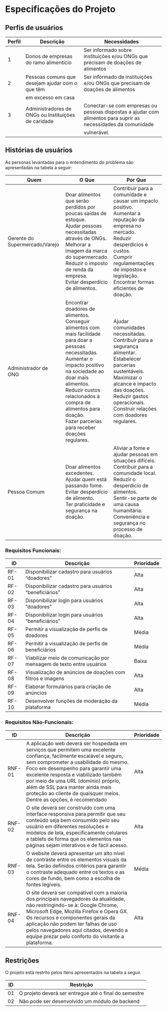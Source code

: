 # Especificações do Projeto

<!--<span style="color:red">Pré-requisitos: <a href="1-Documentação de Contexto.md"> Documentação de Contexto</a></span>

Definição do problema e ideia de solução a partir da perspectiva do usuário. É composta pela definição do  diagrama de personas, histórias de usuários, requisitos funcionais e não funcionais além das restrições do projeto.

Apresente uma visão geral do que será abordado nesta parte do documento, enumerando as técnicas e/ou ferramentas utilizadas para realizar a especificações do projeto-->

## Perfis de usuários

| Perfil | Descrição                                           | Necessidades                                                                                                     |
|--------|-------------------------------------------------------|-------------------------------------------------------------------------------------------------------------------|
| 1      | Donos de empresas do ramo alimentício                | Ser informado sobre instituições e/ou ONGs que precisam de doações de alimentos                                |
| 2      | Pessoas comuns que desejam ajudar com o que têm      | Ser informado de instituições e/ou ONGs que precisam de doações de alimentos                                    |
|        | em excesso em casa                                   |                                                                                                                   |
| 3      | Administradores de ONGs ou Instituições de caridade  | Conectar-se com empresas ou pessoas dispostas a ajudar com alimentos para suprir as necessidades da comunidade |
|        |                                                       | vulnerável.                                                                                                        |


## Histórias de usuários

As personas levantadas para o entendimento do problema são apresentadas na tabela a seguir:

| Quem                  | O Que                                                       | Por Que                                                             |
|-----------------------|---------------------------------------------------------------|----------------------------------------------------------------------|
| Gerente do Supermercado/Varejo | Doar alimentos que serão perdidos por poucas saídas de estoque.<br>Ajudar pessoas necessitadas através de ONGs.<br>Melhorar a imagem da marca do supermercado.<br>Reduzir o imposto de renda da empresa.<br>Evitar desperdício de alimentos. | Contribuir para a comunidade e causar um impacto positivo.<br>Aumentar a reputação da empresa no mercado.<br>Reduzir desperdícios e custos.<br>Cumprir regulamentações de impostos e legislação.<br>Encontrar formas eficientes de doação. |
| Administrador de ONG  | Encontrar doadores de alimentos.<br>Conseguir alimentos com mais facilidade para doar a pessoas necessitadas.<br>Aumentar o impacto positivo na sociedade ao doar mais alimentos.<br>Reduzir custos relacionados à compra de alimentos para doação.<br>Fazer parcerias para receber doações regulares. | Ajudar comunidades necessitadas.<br>Contribuir para a segurança alimentar.<br>Estabelecer parcerias sustentáveis.<br>Maximizar o alcance e impacto das doações.<br>Reduzir gastos operacionais.<br>Construir relações com doadores regulares. |
| Pessoa Comum          | Doar alimentos excedentes.<br>Ajudar quem está passando fome.<br>Evitar desperdício de alimento.<br>Ter praticidade e segurança na doação. | Aliviar a fome e ajudar pessoas em situações difíceis.<br>Contribuir para a comunidade local.<br>Reduzir o desperdício de alimentos.<br>Sentir-se parte de uma causa humanitária.<br>Conveniência e segurança no processo de doação. |

<!--|Foto                | Nome                               |Descrição                       | Motivações          | Frustações | Hobbies, Histórias |
|--------------------|------------------------------------|--------------------------------| ------------------- | ---------- | ------------------ |
|![bruno](https://user-images.githubusercontent.com/101216578/158676080-0fc2210c-dbf1-44b7-9dab-7948eb461467.jpg)             | Bruno                              | • Têm 55 anos.<br>• É casado com sua esposa Luiza e é padrasto de um adulto de 28 anos de idade.<br>• Utiliza o Whatsapp, Facebook e Instagram.<br>• É apreciador de motos.           | Como admirador de motos, ele tem frequente interesse em vender sua moto para comprar uma mais atualizada, ele faz melhores vendas dependendo da revisão e o estado geral do veículo.| Não ter o histórico de revisões de sua moto gravados dificulta na hora de encontrar bons compradores |  • Ama fazer churrasco com os amigos nos finais de semana e participar de encontros para motoqueiros gosta de rock e sertanejo.<br>• Sua cerveja favorita é a Brahma.                 |
|![natalia](https://user-images.githubusercontent.com/101216578/158676154-c2688be3-c1e9-455a-9628-7717c26bc6a5.jpg)              | Natália                            | • Têm 35 anos de idade.<br>• É secretária e utiliza a sua moto todos os dias para ir para o trabalho.<br>• Utiliza o Instagram, Whatsapp, Waze, Uber, iFood.<br>• Não possui muitos conhecimentos em mecânica.| Natalia sonha com sua independência financeira e ela está trabalhando duro e estudando muito para alcançar esse objetivo.               |    Um dia sua moto parou de funcionar quando ela estava indo trabalhar. Ela acabou chegando atrasada no trabalho e teve que acordar mais cedo por alguns dias para pegar o transporte público e ir trabalhar.<br>O episódio gerou muito estresse, desgaste físico e mental para ela, porque ela chegava em casa tarde e tinha que acordar cedo. Isso fez com que ela não dormisse o suficiente o que acabou afetando no seu humor e produtividade também.        |  • Gosta de festas.<br>• Ama sair com os amigos.<br>• Gosta de estudar finanças e planejamento financeiro.                   |
|![leoncio](https://user-images.githubusercontent.com/100882909/158489429-c12db4a9-f0d7-4eae-809a-e13e7b70beb9.jpg)            | Leôncio                            | • 23 anos de idade.<br> • Estudante do SENAI de mecânica que entende bem de motocicletas.<br> • Trabalha de entregador de aplicativos (iFood, UberEats, Rappi, Loggy). | Quer se tornar engenheiro mecânico e trabalha duro para continuar estudando.                | Desorganizado e sente falta de ter um controle melhor da manutenção da sua moto.<br> Apesar de entender do assunto, ele é desorganizado com o gerenciamento de veículos.       |     • Gosta de sair com os amigos com a namorada<br> • Jogar futebol.               |
|<img src="https://user-images.githubusercontent.com/85751689/161864369-28a11450-4c0a-4f15-899c-16b1112c093b.png" width="100%" />| Ana| • Gerente de oficina <br> • Tem 27 anos, solteira, utiliza o whatsapp, instagram, tinder, tik tok, ifood.<br> • Formada em administração e possui uma pós em gestão de pessoas| • Trabalha muito e almeja mais liberdade financeira e de tempo<br> • Adora a profissão deseja ser uma profissional melhor| Tem pouco tempo livre, seu trabalho ocupa muito espaço em sua agenda|Adora ir para festivais sertanejos, faz aulas de dança e quando têm tempo gosta de aprender coisas novas
|<img src="https://user-images.githubusercontent.com/85751689/161864390-2ca1a6e9-678a-4db8-9b87-47b8705f8393.png" width="100%" />| Igor                       | • Mecânico <br> •  Tem 25 anos, solteiro. <br> • Utiliza o Whatsapp, instagram, tinder, twitter, spotify e youtube no seu tempo livre.  |• Quer sair da casa dos pais <br> • Comprar um carro <br> • Ter mais dinheiro no bolso <br>               | • Tem pouco dinheiro no bolso. <br> • Sente muita pressão no trabalho <br>      |     • Gosta de tomar apreciar bebidas alcoólicas <br> • Praticar esportes <br> • Gosta de ir para festival eletrônicas <br> • Participar de resenha com os amigos <br>
|<img src="https://user-images.githubusercontent.com/85751689/161864408-346b5621-2053-4664-ad5f-794ecd55530a.png" width="100%" />| Geraldo                       | • Dono de Mecânica <br> • Tem 60 anos, casado a 40 anos e pai de 5 filhos, utiliza o facebook, whatsapp Ama o seu trabalho e tem uma paixão profunda por veículos  |  Quer expandir seu negócio para várias regiões do Brasil e deixar seu legado para os filhos e netos  | Nenhum dos filhos quis tocar os negócios da família Muita dor de cabeça na empresa  |     • Gosta de colecionar carros e motocicletas, fazer churrasco com a família, apreciar cachaça<br> • Ama jogar sinuca e truco com os amigos-->



<!--## Histórias de Usuários

Com base na análise das personas foram identificadas as seguintes histórias de usuários:

|EU COMO... `PERSONA`| QUERO/PRECISO ... `FUNCIONALIDADE` |PARA ... `MOTIVO/VALOR`                 |
|--------------------|------------------------------------|----------------------------------------|
|1- Entregador de aplicativo| Saber as datas previstas para as manutenções preventivas |Preciso cuidar do meu veículo, por segurança e mantê-lo funcionando adequadamente com o objetivo de não perder dias de trabalho caso a moto venha a apresentar problemas. |
|2- Entregador de aplicativo| Saber quanto tempo minha moto ficará na oficina para o serviço de manutenção |Saber data e horário para buscar minha moto é importante, visto que, é meu meio de sustento e preciso dela para trabalhar todos os dias.|
|3- Entregador de aplicativo| Me comunicar rápido e de forma eficiente com o gerente da oficina responsável por meu veículo| Me manter a par da situação e saber se houver qualquer imprevisto que atrase a entrega|
|4 - Motociclista por hobby | Ter acesso ao histórico do meu veículo|Porque é importante caso queira vendê-lo em algum momento para poder comprar uma motocicleta mais atualizada. Ter o histórico com manutenções em dia em mãos passa mais credibilidade ao comprado|
|5- Proprietário de uma oficina|Que o cliente possa responder uma pesquisa de satisfação do serviço|Para ter um feedback e um melhor controle da qualidade do serviço prestado|
|6 - Proprietário de uma oficina|Que o cliente possa compartilhar sua experiência deixando um comentário sobre o serviço prestado|Para mostrar para os outros usuários sua experiência com o serviço|
|7 - Proprietário de uma oficina|Que o cliente possa avaliar sua experiência com o serviço prestado com uma nota de 1 a 5|Para mostrar para os outros usuários sua satisfação com o serviço|
|8- Usuário com dificuldades em usar a tecnologia|Uma página de ajuda| Para me orientar a utilizar o aplicativo|               |
|9 - Usuário que usa a moto para ir ao serviço| Verificar se a manutenção do veículo está em dia| Evitar situações inesperadas com o veículo durante o uso do mesmo|
|10 - Entregador de encomendas | Acompanhar o histórico das datas das revisões da minha moto | Gerenciar melhor meus gastos e ter um controle das revisões futuras|
|11- Gerente de oficina mecânica  | Registrar os dados da manutenção dos veículos dos meus clientes | Melhor gerir as revisões feitas nos veículos dos clientes|
|12 - Dono da oficina  | Registrar a quantidade de clientes e me mostre seus perfis  | Envio de promoções ou informações que mantenham a fidelidade |
|13 - Gerente da oficina  | Ver os relatórios com as seguintes informações:  Quantidade diária de motocicletas que serão recebidas na oficina, quais clientes serão atendidos, o tempo total em que cada uma ficará aos cuidados do mecânico e os orçamentos | Organizar a empresa de forma que todos os clientes sejam atendidos com eficácia, evitar que os mecânicos não fiquem sobrecarregados e ter um maior controle financeiro  |
|14 - Gerente da oficina  | Ter acesso a um calendário com datas e horários disponíveis | Receber e agendar horários com novos clientes  |
|15 - Dono de moto  | Ter acesso a uma tabela com informações sobre valores, serviços e estimativa do tempo de serviço  | Para melhor organização do meu tempo e do meu dinheiro |
|16 - Gerente de uma oficina  | Quero um sistema de registro que peça poucas informações | Para que eu não tenha muita dificuldade ou gaste muito tempo em registrar meu negócio |
|17 - Mecânico  | Quero um relatório que me mostre as informações das revisões passadas do veículo | Para saber quais procedimentos devem ser feitos com maior efetividade |
|18 - Gerente da oficina  | Quero uma funcionalidade que registre novas informações coletadas no último atendimento | Para manter sempre o histórico das motocicletas atualizado |
|19 - Gerente da oficina  | Quero uma funcionalidade que me ajude a me comunicar com o cliente | Para avisar qualquer imprevisto, solucionar dúvidas, informar procedimentos e combinar horários |



Apresente aqui as histórias de usuário que são relevantes para o projeto de sua solução. As Histórias de Usuário consistem em uma ferramenta poderosa para a compreensão e elicitação dos requisitos funcionais e não funcionais da sua aplicação. Se possível, agrupe as histórias de usuário por contexto, para facilitar consultas recorrentes à essa parte do documento.

> **Links Úteis**:
> - [Histórias de usuários com exemplos e template](https://www.atlassian.com/br/agile/project-management/user-stories)
> - [Como escrever boas histórias de usuário (User Stories)](https://medium.com/vertice/como-escrever-boas-users-stories-hist%C3%B3rias-de-usu%C3%A1rios-b29c75043fac)
> - [User Stories: requisitos que humanos entendem](https://www.luiztools.com.br/post/user-stories-descricao-de-requisitos-que-humanos-entendem/)
> - [Histórias de Usuários: mais exemplos](https://www.reqview.com/doc/user-stories-example.html)
> - [9 Common User Story Mistakes](https://airfocus.com/blog/user-story-mistakes/)-->

### **Requisitos Funcionais:**

| **ID**  | **Descrição**                                                          | **Prioridade** |
|---------|----------------------------------------------------------------------|-----------------|
| RF-01   | Disponibilizar cadastro para usuários “doadores”                     | Alta            |
| RF-02   | Disponibilizar cadastro para usuários “beneficiários”                 | Alta            |
| RF-03   | Disponibilizar login para usuários “doadores”                         | Alta            |
| RF-04   | Disponibilizar login para usuários “beneficiários”                     | Alta            |
| RF-05   | Permitir a visualização de perfis de doadores                         | Média          |
| RF-06   | Permitir a visualização de perfis de beneficiários                     | Média          |
| RF-07   | Viabilizar meio de comunicação por mensagem de texto entre usuários   | Baixa          |
| RF-08   | Visualização de anúncios de doações com filtros e imagens              | Alta            |
| RF-09   | Elaborar formulários para criação de anúncios                           | Alta            |
| RF-10   | Desenvolver funções de moderação da plataforma                         | Média          |

### **Requisitos Não-Funcionais:**

| **ID**   | **Descrição**                                                                                                                        | **Prioridade** |
|----------|----------------------------------------------------------------------------------------------------------------------------------------|-----------------|
| RNF-01   | A aplicação web deverá ser hospedada em serviços que permitem uma excelente confiança, facilmente escalável e seguro, sem comprometer a usabilidade do mesmo. Foco em desempenho para garantir uma excelente resposta e viabilizado também por meio de uma URL (domínio) próprio, além de SSL para manter ainda mais proteção ao cliente de quaisquer meios. Dentre as opções, é recomendado | Alta            |
| RNF-02   | O site deverá ser construído com uma interface responsiva para permitir que seu conteúdo seja bem consumido pelo seu usuário em diferentes resoluções e modelos de tela, especificamente celulares e tablets de forma que os elementos nas páginas sejam interativos e de fácil acesso. | Alta            |
| RNF-03   | O website deverá apresentar um alto nível de contraste entre os elementos visuais da tela. Serão definidos critérios para garantir o contraste adequado entre os textos e as cores de fundo, bem como a escolha de fontes legíveis. | Média          |
| RNF-04   | O site deverá ser compatível com a maioria dos principais navegadores da atualidade, não restringindo-se à: Google Chrome, Microsoft Edge, Mozilla Firefox e Opera GX. Os recursos e componentes gerais da aplicação não podem ter falhas de uso pelos navegadores aqui citados, devendo a equipe prezar pelo conforto do visitante a plataforma. | Alta            |

<!--## Requisitos

As tabelas que se seguem apresentam os requisitos funcionais e não funcionais que detalham o escopo do projeto.

### Requisitos Funcionais

|ID    | Descrição do Requisito  | Prioridade |
|------|-----------------------------------------|----|
|RF-001| Cadastro de perfil do cliente. Nome, veículos, endereço, data de nascimento, telefone, senha, email | ALTA |
|RF-002| Cadastro de veículos: modelo (cor, ano, marca, cilindrada), placa, quilometragem| MÉDIA |
|RF-003| Cadastro de serviço não permitindo quilometragem e data inferior registrada no último serviço.|ALTA|
|RF-004| Listar/ exibir histórico das revisões indicando data, custos, veículo e cliente.|ALTA|
|RF-005| Notificar o usuário quanto ao prazo de revisão preventiva por quilometragem ou tempo do último serviço.|ALTA|


### Requisitos não Funcionais

|ID     | Descrição do Requisito  |Prioridade |
|-------|-------------------------|----|
|RNF-001| O sistema deve ser responsivo para rodar em um dispositivos móvel | MÉDIA |
|RNF-002| Design responsivo | MÉDIA |
|RNF-003| Design de interface simples e intuitivo |  MÉDIA |
|RNF-004| Formulário com poucos campos para serem preenchidos | MÉDIA |
|RNF-005| Segurança dos dados do usuário | ESSENCIAL |


Com base nas Histórias de Usuário, enumere os requisitos da sua solução. Classifique esses requisitos em dois grupos:

- [Requisitos Funcionais
 (RF)](https://pt.wikipedia.org/wiki/Requisito_funcional):
 correspondem a uma funcionalidade que deve estar presente na
  plataforma (ex: cadastro de usuário).
- [Requisitos Não Funcionais
  (RNF)](https://pt.wikipedia.org/wiki/Requisito_n%C3%A3o_funcional):
  correspondem a uma característica técnica, seja de usabilidade,
  desempenho, confiabilidade, segurança ou outro (ex: suporte a
  dispositivos iOS e Android).
Lembre-se que cada requisito deve corresponder à uma e somente uma
característica alvo da sua solução. Além disso, certifique-se de que
todos os aspectos capturados nas Histórias de Usuário foram cobertos.-->

## Restrições

O projeto está restrito pelos itens apresentados na tabela a seguir.

|ID| Restrição                                             |
|--|-------------------------------------------------------|
|01| O projeto deverá ser entregue até o final do semestre |
|02| Não pode ser desenvolvido um módulo de backend        |


<!--Enumere as restrições à sua solução. Lembre-se de que as restrições geralmente limitam a solução candidata.

> **Links Úteis**:
> - [O que são Requisitos Funcionais e Requisitos Não Funcionais?](https://codificar.com.br/requisitos-funcionais-nao-funcionais/)
> - [O que são requisitos funcionais e requisitos não funcionais?](https://analisederequisitos.com.br/requisitos-funcionais-e-requisitos-nao-funcionais-o-que-sao/)-->
